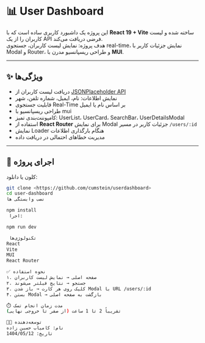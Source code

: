 # 📊 User Dashboard

این پروژه یک داشبورد کاربری ساده است که با **React 19 + Vite** ساخته شده و لیست کاربران را از یک API فرضی دریافت می‌کند.  
هدف پروژه: نمایش لیست کاربران، جستجوی real-time، نمایش جزئیات کاربر با Modal و Router، و طراحی ریسپانسیو مدرن با **MUI**.

---

## ✨ ویژگی‌ها

- دریافت لیست کاربران از [JSONPlaceholder API](https://jsonplaceholder.typicode.com/users)
- نمایش اطلاعات: نام، ایمیل، شماره تلفن، شهر
- قابلیت جستجوی Real-Time بر اساس نام یا ایمیل
- طراحی ریسپانسیو با mui
- کامپوننت‌بندی تمیز: UserList، UserCard، SearchBar، UserDetailsModal
- استفاده از **React Router** برای نمایش Modal جزئیات کاربر در مسیر `/users/:id`
- نمایش Loader هنگام بارگذاری اطلاعات
- مدیریت خطاهای احتمالی در دریافت داده

---
## 🚀 اجرای پروژه
 کلون یا دانلود:
```bash
git clone <https://github.com/cumstein/userdashboard>
cd user-dashboard
نصب وابستگی ها

npm install
 اجرا:

npm run dev

 تکنولوژی‌ها
React
Vite
MUI
React Router

✅ نحوه استفاده
۱. صفحه اصلی → نمایش لیست کاربران
۲. جستجو → نتایج فیلتر می‌شوند
۳. کلیک روی هر کارت → باز شدن Modal با URL /users/:id
۴. بستن Modal → بازگشت به صفحه اصلی

⏱️ مدت زمان انجام تسک
تقریباً 2 تا 1 ساعت (از صفر تا خروجی نهایی)

👨‍💻 توسعه‌دهنده
نام: کامیاب حسین زاده
تاریخ: 1404/05/12
